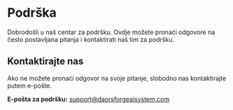 # Podrška

Dobrodošli u naš centar za podršku. Ovdje možete pronaći odgovore na često postavljana pitanja i kontaktirati naš tim za podršku.

## Kontaktirajte nas

Ako ne možete pronaći odgovor na svoje pitanje, slobodno nas kontaktirajte putem e-pošte.

**E-pošta za podršku:** support@daorsforgeaisystem.com
